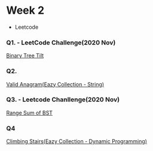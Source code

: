 # Week 2
 - Leetcode

### Q1. - LeetCode Challenge(2020 Nov)
 [Binary Tree Tilt](https://leetcode.com/problems/binary-tree-tilt/)

### Q2. 
[Valid Anagram(Eazy Collection - String)](https://leetcode.com/explore/featured/card/top-interview-questions-easy/127/strings/882/)

### Q3. - Leetcode Chanllenge(2020 Nov)
[Range Sum of BST](https://leetcode.com/explore/challenge/card/november-leetcoding-challenge/566/week-3-november-15th-november-21st/3532/)

### Q4
[Climbing Stairs(Eazy Collection - Dynamic Programming)](https://leetcode.com/explore/featured/card/top-interview-questions-easy/97/dynamic-programming/569/)
